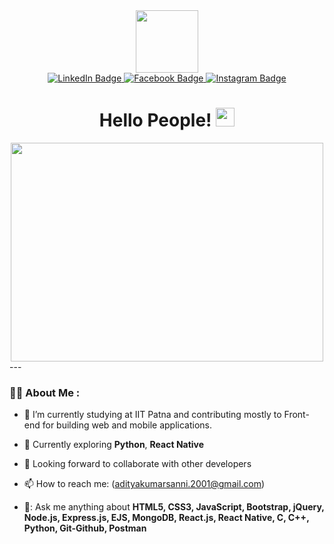 
<div id="header" align="center">
  <img src="https://media.giphy.com/media/jdPMeyv9rn0hZHh8n9/giphy.gif" width="100"/>

  <div id="badges">
    <a href="https://www.linkedin.com/in/aditya-kumar-337a08218/">
     <img src="https://img.shields.io/badge/LinkedIn-blue?style=for-the-badge&logo=linkedin&logoColor=white" alt="LinkedIn Badge"/>
    </a>
    <a href="https://www.facebook.com/profile.php?id=100012627465717">
     <img src="https://img.shields.io/badge/Facebook-darkblue?style=for-the-badge&logo=facebook&logoColor=white" alt="Facebook Badge"/>
    </a>
    <a href="https://www.instagram.com/ad1tya_kr/">
     <img src="https://img.shields.io/badge/Instagram-purple?style=for-the-badge&logo=instagram&logoColor=white" alt="Instagram Badge"/>
    </a>
  </div>
  
  <div id='badges'>
    <img src="https://komarev.com/ghpvc/?username=Aditya61101&style=flat-square&color=blue" alt=""/>
  </div>
  <h1>
    Hello People!
    <img src="https://media.giphy.com/media/hvRJCLFzcasrR4ia7z/giphy.gif" width="30px"/>
  </h1>
</div>
<div align='center'>
 <img src='https://media1.giphy.com/media/u2pmTWUi0MXjyrMaVj/giphy.gif?cid=ecf05e479wv652dtm1a1zfvmi4n2qlkykub5353ykmryfs8y&rid=giphy.gif&ct=g'    width="500"height="350"/>
</div>
---

### :man_technologist: About Me :

- :telescope: I’m currently studying at IIT Patna and contributing mostly to Front-end for building web and mobile applications.

- :seedling: Currently exploring <b>Python</b>, <b>React Native</b>

- :couple:  Looking forward to collaborate with other developers

- :mailbox: How to reach me: (adityakumarsanni.2001@gmail.com)
- 💬: Ask me anything about <b>HTML5, CSS3, JavaScript, Bootstrap, jQuery, Node.js, Express.js, EJS, MongoDB, React.js, React Native, C, C++, Python, Git-Github, Postman</b>
<!---
Aditya61101/Aditya61101 is a ✨ special ✨ repository because its `README.md` (this file) appears on your GitHub profile.
You can click the Preview link to take a look at your changes.
--->
